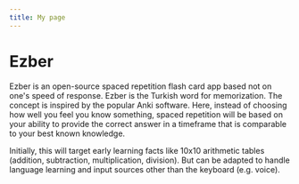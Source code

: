 ```yaml
---
title: My page
---
```


# Ezber

Ezber is an open-source spaced repetition flash card app based not on
one's speed of response. Ezber is the Turkish word for memorization. The
concept is inspired by the popular Anki software. Here, instead of
choosing how well you feel you know something, spaced repetition will be
based on your ability to provide the correct answer in a timeframe that
is comparable to your best known knowledge.

Initially, this will target early learning facts like 10x10 arithmetic
tables (addition, subtraction, multiplication, division). But can be
adapted to handle language learning and input sources other than the
keyboard (e.g. voice).

